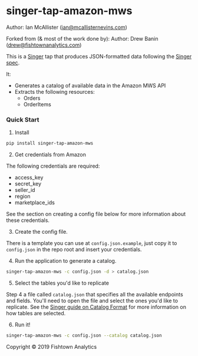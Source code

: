 # singer-tap-amazon-mws

Author: Ian McAllister (ian@mcallisternevins.com)

Forked from (& most of the work done by):
Author: Drew Banin (drew@fishtownanalytics.com)



This is a [Singer](http://singer.io) tap that produces JSON-formatted data following the [Singer spec](https://github.com/singer-io/getting-started/blob/master/SPEC.md).

It:

- Generates a catalog of available data in the Amazon MWS API
- Extracts the following resources:
    - Orders
    - OrderItems

### Quick Start

1. Install

```bash
pip install singer-tap-amazon-mws
```

2. Get credentials from Amazon

The following credentials are required:
 - access_key
 - secret_key
 - seller_id
 - region
 - marketplace_ids

See the section on creating a config file below for more information about these credentials.


3. Create the config file.

There is a template you can use at `config.json.example`, just copy it to `config.json` in the repo root and insert your credentials.

4. Run the application to generate a catalog.

```bash
singer-tap-amazon-mws -c config.json -d > catalog.json
```

5. Select the tables you'd like to replicate

Step 4 a file called `catalog.json` that specifies all the available endpoints and fields. You'll need to open the file and select the ones you'd like to replicate. See the [Singer guide on Catalog Format](https://github.com/singer-io/getting-started/blob/c3de2a10e10164689ddd6f24fee7289184682c1f/BEST_PRACTICES.md#catalog-format) for more information on how tables are selected.

6. Run it!

```bash
singer-tap-amazon-mws -c config.json --catalog catalog.json
```

Copyright &copy; 2019 Fishtown Analytics
